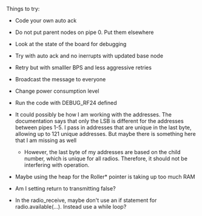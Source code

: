 Things to try:
- Code your own auto ack
- Do not put parent nodes on pipe 0. Put them elsewhere
- Look at the state of the board for debugging
- Try with auto ack and no inerrupts with updated base node
- Retry but with smalller BPS and less aggressive retries
- Broadcast the message to everyone
- Change power consumption level
- Run the code with DEBUG_RF24 defined

- It could possibly be how I am working with the addresses. The documentation says that only the LSB is different for the addresses between pipes 1-5. I pass in addresses that are unique in the last byte, allowing up to 121 unique addresses. But maybe there is something here that I am missing as well
  - However, the last byte of my addresses are based on the child number, which is unique for all radios. Therefore, it should not be interfering with operation.
- Maybe using the heap for the Roller* pointer is taking up too much RAM
  
- Am I setting return to transmitting false?
- In the radio_receive, maybe don't use an if statement for radio.available(...). Instead use a while loop?